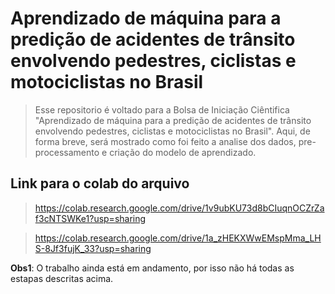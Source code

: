 # Aprendizado de máquina para a predição de acidentes de trânsito envolvendo pedestres, ciclistas e motociclistas no Brasil
> Esse repositorio é voltado para a Bolsa de Iniciação Ciêntifica "Aprendizado de máquina para a predição de acidentes de trânsito envolvendo pedestres, ciclistas e motociclistas no Brasil". Aqui, de forma breve, será mostrado como foi feito a analise dos dados, pre-processamento e criação do modelo de aprendizado.
## Link para o colab do arquivo
> https://colab.research.google.com/drive/1v9ubKU73d8bCIuqnOCZrZaf3cNTSWKe1?usp=sharing

> https://colab.research.google.com/drive/1a_zHEKXWwEMspMma_LHS-8Jf3fujK_33?usp=sharing

**Obs1**: O trabalho ainda está em andamento, por isso não há todas as estapas descritas acima.
